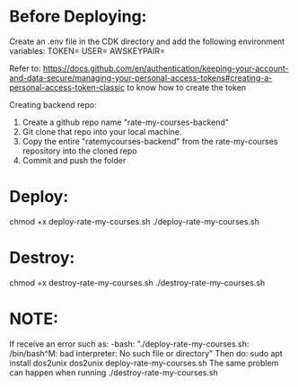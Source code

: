 # Before Deploying:
Create an .env file in the CDK directory and add the following environment variables:
TOKEN=<Your github personal access token>
USER=<Your Github user name>
AWSKEYPAIR=<your AWS key pair for SSH access>

Refer to: https://docs.github.com/en/authentication/keeping-your-account-and-data-secure/managing-your-personal-access-tokens#creating-a-personal-access-token-classic to know how to create the token

Creating backend repo:
1. Create a github repo name "rate-my-courses-backend"
2. Git clone that repo into your local machine.
3. Copy the entire "ratemycourses-backend" from the rate-my-courses repository into the cloned repo
4. Commit and push the folder


# Deploy:
chmod +x deploy-rate-my-courses.sh
./deploy-rate-my-courses.sh


# Destroy:
chmod +x destroy-rate-my-courses.sh
./destroy-rate-my-courses.sh

# NOTE:
If receive an error such as: -bash: "./deploy-rate-my-courses.sh: /bin/bash^M: bad interpreter: No such file or directory"
Then do:
sudo apt install dos2unix
dos2unix deploy-rate-my-courses.sh
The same problem can happen when running ./destroy-rate-my-courses.sh